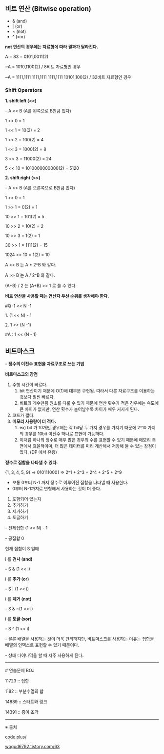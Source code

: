 ## 비트 연산 (Bitwise operation)

-   & (and)
-   | (or)
-   ~ (not)
-   ^ (xor)

**not 연산의 경우에는 자료형에 따라 결과가 달라진다.**

A = 83 = 0101,0011(2)

~A = 1010,1100(2) / 8비트 자료형인 경우

~A = 1111,1111 1111,1111 1111,1111 10101,100(2) / 32비트 자료형인 경우

### Shift Operators

**1\. shift left (<<)**

\- A << B (A를 왼쪽으로 B만큼 민다)

1 << 0 = 1

1 << 1 = 10(2) = 2

1 << 2 = 100(2) = 4

1 << 3 = 1000(2) = 8

3 << 3 = 11000(2) = 24

5 << 10 = 1010000000000(2) = 5120

**2\. shift right (>>)**

\- A >> B (A를 오른쪽으로 B만큼 민다)

1 >> 0 = 1

1 >> 1 = 0(2) = 1

10 >> 1 = 101(2) = 5

10 >> 2 = 10(2) = 2

10 >> 3 = 1(2) = 1

30 >> 1 = 1111(2) = 15

1024 >> 10 = 1(2) = 10

A << B 는 A \* 2^B 와 같다.

A >> B 는 A / 2^B 와 같다.

(A+B) / 2 는 (A+B) >> 1 로 쓸 수 있다.

**비트 연산을 사용할 때는 연산자 우선 순위를 생각해야 한다.**

#Q :1 << N -1

1\. (1 << N) - 1 

2\. 1 << (N -1)

#A : 1 << (N - 1)

## 비트마스크

\- **정수의 이진수 표현을 자료구조로 쓰는 기법**

**비트마스크의 장점**

1.  수행 시간이 빠르다.
    1.  bit 연산이기 때문에 O(1)에 대부분 구현됨. 따라서 다른 자료구조를 이용하는 것보다 훨씬 빠르다.
    2.  비트의 개수만큼 원소를 다룰 수 있기 때문에 연산 횟수가 적은 경우에는 속도에 큰 차이가 없지만, 연산 횟수가 늘어날수록 차이가 매우 커지게 된다.
2.  코드가 짧다.
3.  **메모리 사용량이 더 적다.**
    1.  ex) bit 가 10개인 경우에는 각 bit당 두 가지 경우를 가지기 때문에 2^10 가지의 경우를 10bit 이진수 하나로 표현이 가능하다.
    2.  이처럼 하나의 정수로 매우 많은 경우의 수를 표현할 수 있기 때문에 메모리 측면에서 효율적이며, 더 많은 데이터를 미리 계산해서 저장해 둘 수 있는 장점이 있다. (DP 에서 유용)

**정수로 집합을 나타낼 수 있다.**

{1, 3, 4, 5, 9} => 0101110001 => 2^1 + 2^3 + 2^4 + 2^5 + 2^9

-   보통 0부터 N-1 까지 정수로 이루어진 집합을 나타낼 때 사용한다.
-   0부터 N-1까지로 변형해서 사용하는 것이 더 좋다.

1.  포함되어 있는지
2.  추가하기
3.  제거하기
4.  토글하기

\- 전체집합 (1 << N) - 1

\- 공집합 0

현재 집합이 S 일때

i 를 **검사 (and)**

\- S & (1 << i)

i 를 **추가 (or)**

\- S | (1 << i) 

i 를 **제거 (not)**

\- S & ~(1 << i)

i 를 **토글 (xor)**

\- S ^ (1 << i)

\- 물론 배열을 사용하는 것이 더욱 편리하지만, 비트마스크를 사용하는 이유는 집합을 배열의 인덱스로 표현할 수 있기 때문이다.

\- 상태 다이나믹을 할 때 자주 사용하게 된다.

---

\# 연습문제 BOJ

11723 :: 집합

1182 :: 부분수열의 합

14889 :: 스타트와 링크

14391 :: 종이 조각

---

※ 출처

[code.plus/](https://code.plus/)

[wogud6792.tistory.com/63](https://wogud6792.tistory.com/63)
